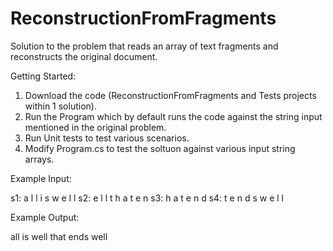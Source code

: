 # ReconstructionFromFragments

Solution to the problem that reads an array of text fragments and reconstructs the original document.

Getting Started:

1. Download the code (ReconstructionFromFragments and Tests projects within 1 solution).
2. Run the Program which by default runs the code against the string input mentioned in the original problem.
3. Run Unit tests to test various scenarios.
4. Modify Program.cs to test the soltuon against various input string arrays.

Example Input:

s1:   a l l   i s   w e l l
s2:   e l l   t h a t   e n
s3:   h a t   e n d
s4:   t   e n d s   w e l l

Example Output:

all is well that ends well
